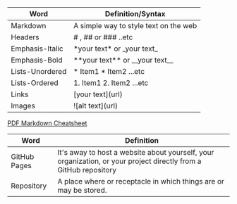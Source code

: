 
Word | Definition/Syntax
------------ | -------------
Markdown | A simple way to style text on the web
Headers | # , ## or ### ..etc 
Emphasis-Italic | \*your text\* or \_your text\_
Emphasis-Bold | \*\*your text\*\* or \_\_your text\_\_
Lists-Unordered | \* Item1     \* Item2 ...etc
Lists-Ordered | 1. Item1       2. Item2 ...etc
Links | \[your text\]\(url\)
Images | \!\[alt text\]\(url\)



[PDF Markdown Cheatsheet](https://guides.github.com/pdfs/markdown-cheatsheet-online.pdf)





Word | Definition
------------ | -------------
GitHub Pages | It's away to host a website about yourself, your organization, or your project directly from a GitHub repository
Repository | A place where or receptacle in which things are or may be stored.
